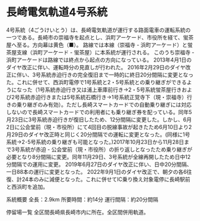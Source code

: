 # 長崎電気軌道4号系統

4号系統（4ごうけいとう）は、長崎電気軌道が運行する路面電車の運転系統の一つである。長崎市の崇福寺を起点とし、浜町アーケード、市役所を経て、蛍茶屋へ至る。方向幕は黄色（■）。
路線では本線（崇福寺 - 浜町アーケード）と蛍茶屋支線（浜町アーケード - 蛍茶屋）に本系統が運行される。
このうち崇福寺 - 浜町アーケードは路線では終点から起点の方向になっている。
2013年4月1日のダイヤ改正に伴い、運転時分の見直しが行われた。
2016年2月29日のダイヤ改正に伴い、3号系統赤迫行きの完全復旧まで一時的に終日20分間隔に変更となった。これに併せて、西浜町電停で1号系統と2・5号系統との乗り継ぎができるようになった（1号系統赤迫行き又は浦上車庫前行き→2・5号系統蛍茶屋行きおよび2号系統赤迫行きまたは5号系統石橋行き→1号系統正覚寺下（現・崇福寺）行きの乗り継ぎのみ有効）。ただし長崎スマートカードでの自動乗り継ぎには対応しないので長崎スマートカードでの利用者にも乗り継ぎ券を配っている。同年5月23日に3号系統赤迫行きが復旧したため、12分間隔に変更した。しかし、6月2日に公会堂前（現・市役所）にて4回目の脱線事故が起きたため6月10日より2月29日のダイヤ改正時と同じく20分間隔での運転に変更となった。(同様に1号系統→2･5号系統の乗り継ぎも可能となった。)2017年10月23日から11月28日まで3号系統が赤迫 - 公会堂前（現・市役所）の折り返しとなったため乗り継ぎが必要となり8分間隔に変更。同年11月29日、3号系統が全線再開したため日中12分間隔での運用に変更。
2019年6月27日のダイヤ改正に伴い、日中20分間隔、一日88本の運行に変更となった。
2022年9月1日のダイヤ改正で、朝夕の各6往復、計24本のみに減便となった。これに併せてIC乗り換え対象電停に長崎駅前と西浜町を追加。

系統概要
全長：2.9km
所要時間：約14分
運行間隔：約20分間隔

停留場一覧
全区間長崎県長崎市内に所在。全区間併用軌道。